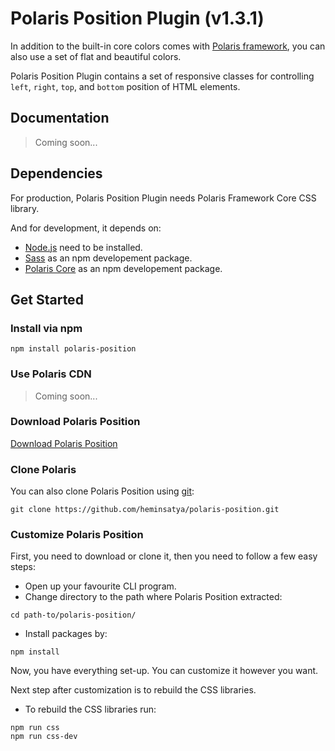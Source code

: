 # Polaris Position Plugin (v1.3.1)

In addition to the built-in core colors comes with [Polaris framework](https://github.com/heminsatya/polaris-core), you can also use a set of flat and beautiful colors.

Polaris Position Plugin contains a set of responsive classes for controlling `left`, `right`, `top`, and `bottom` position of HTML elements.


## Documentation

> Coming soon...


## Dependencies

For production, Polaris Position Plugin needs Polaris Framework Core CSS library.

And for development, it depends on:

* [Node.js](https://nodejs.org/en/) need to be installed.
* [Sass](https://www.npmjs.com/package/sass) as an npm developement package.
* [Polaris Core](https://www.npmjs.com/package/polaris-core) as an npm developement package.


## Get Started

### Install via npm

```
npm install polaris-position
```


### Use Polaris CDN

> Coming soon...


### Download Polaris Position

[Download Polaris Position](https://github.com/heminsatya/polaris-position/releases)


### Clone Polaris

You can also clone Polaris Position using [git](https://git-scm.com/):

```
git clone https://github.com/heminsatya/polaris-position.git
```


### Customize Polaris Position

First, you need to download or clone it, then you need to follow a few easy steps:

* Open up your favourite CLI program.
* Change directory to the path where Polaris Position extracted:
```
cd path-to/polaris-position/
```
* Install packages by:
```
npm install
```
Now, you have everything set-up. You can customize it however you want.

Next step after customization is to rebuild the CSS libraries.

* To rebuild the CSS libraries run:

```
npm run css
npm run css-dev
```
